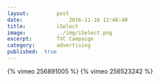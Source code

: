 ```yaml
---
layout:			post
date:				2016-11-10 12:46:40
title:			iSelect
image:			../img/iSelect.png
excerpt:		TVC Campaign
category:		advertising
published:	true
---
```

{% vimeo 256891005 %}
{% vimeo 256523242 %}








